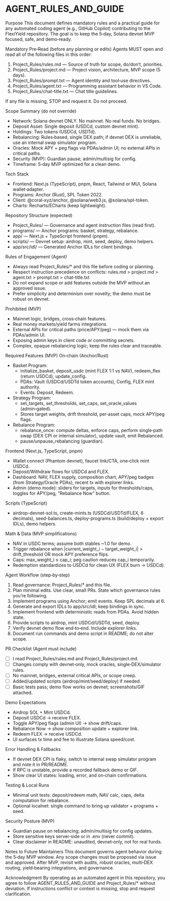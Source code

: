 # AGENT_RULES_AND_GUIDE

Purpose
This document defines mandatory rules and a practical guide for any automated coding agent (e.g., GitHub Copilot) contributing to the FlexiYield repository. The goal is to keep the 5‑day, Solana devnet MVP focused, safe, and demo‑ready.

Mandatory Pre‑Read (before any planning or edits)
Agents MUST open and read all of the following files in this order:
1) Project_Rules/rules.md — Source of truth for scope, do/don’t, priorities.
2) Project_Rules/project.md — Project vision, architecture, MVP scope (5 days).
3) Project_Rules/prompt.txt — Agent identity and tool‑use directives.
4) Project_Rules/agent.txt — Programming assistant behavior in VS Code.
5) Project_Rules/chat-title.txt — Chat title guidelines.

If any file is missing, STOP and request it. Do not proceed.

Scope Summary (do not override)
- Network: Solana devnet ONLY. No mainnet. No real funds. No bridges.
- Deposit Asset: Single deposit (USDCd, custom devnet mint).
- Holdings: Two tokens (USDCd, USDTd).
- Rebalancing: Rules‑based, single DEX path; if devnet DEX is unreliable, use an internal swap simulator program.
- Oracles: Mock APY + peg flags via PDAs/admin UI; no external APIs in critical paths.
- Security (MVP): Guardian pause; admin/multisig for config.
- Timeframe: 5‑day MVP optimized for a clean demo.

Tech Stack
- Frontend: Next.js (TypeScript), pnpm, React, Tailwind or MUI, Solana wallet‑adapter.
- Programs: Anchor (Rust), SPL Token 2022.
- Client: @coral-xyz/anchor, @solana/web3.js, @solana/spl-token.
- Charts: Recharts/ECharts (keep lightweight).

Repository Structure (expected)
- Project_Rules/ — Governance and agent instruction files (read first).
- programs/ — Anchor programs: basket, strategy, rebalance.
- app/ — Next.js + TypeScript frontend (pnpm).
- scripts/ — Devnet setup: airdrop, mint, seed, deploy, demo helpers.
- app/src/idl/ — Generated Anchor IDLs for client bindings.

Rules of Engagement (Agent)
- Always read Project_Rules/* and this file before coding or planning.
- Respect instruction precedence on conflicts:
  rules.md > project.md > agent.txt > prompt.txt > chat-title.txt
- Do not expand scope or add features outside the MVP without an approved issue.
- Prefer simplicity and determinism over novelty; the demo must be robust on devnet.

Prohibited (MVP)
- Mainnet logic, bridges, cross‑chain features.
- Real money markets/yield farms integrations.
- External APIs for critical paths (price/APY/peg) — mock them via PDAs/admin UI.
- Exposing admin keys in client code or committing secrets.
- Complex, opaque rebalancing logic; keep the rules clear and traceable.

Required Features (MVP)
On‑chain (Anchor/Rust)
- Basket Program:
  - initialize_basket, deposit_usdc (mint FLEX 1:1 vs NAV), redeem_flex (return USDCd), update_config.
  - PDAs: Vault (USDCd/USDTd token accounts), Config, FLEX mint authority.
  - Events: Deposit, Redeem.
- Strategy Program:
  - set_targets, set_thresholds, set_caps, set_oracle_values (admin‑gated).
  - Stores target weights, drift threshold, per‑asset caps, mock APY/peg flags.
- Rebalance Program:
  - rebalance_once: compute deltas, enforce caps, perform single‑path swap (DEX CPI or internal simulator), update vault, emit Rebalanced.
  - pause/unpause_rebalancing (guardian).

Frontend (Next.js, TypeScript, pnpm)
- Wallet connect (Phantom devnet), faucet link/CTA, one‑click mint USDCd.
- Deposit/Withdraw flows for USDCd and FLEX.
- Dashboard: NAV, FLEX supply, composition chart, APY/peg badges (from Strategy/Oracle PDAs), recent tx with explorer links.
- Admin (demo mode): sliders for targets, inputs for thresholds/caps, toggles for APY/peg, “Rebalance Now” button.

Scripts (TypeScript)
- airdrop-devnet-sol.ts, create-mints.ts (USDCd/USDTd/FLEX, 6 decimals), seed-balances.ts, deploy-programs.ts (build/deploy + export IDLs), demo helpers.

Math & Data (MVP simplifications)
- NAV in USDC terms; assume both stables ~1.0 for demo.
- Trigger rebalance when |current_weight_i − target_weight_i| > drift_threshold OR mock APY preference flips.
- Caps: max_weight_i ≤ cap_i; peg caution reduces cap_i temporarily.
- Redemption standardizes to USDCd for clean UX (FLEX burn → USDCd).

Agent Workflow (step‑by‑step)
1) Read governance: Project_Rules/* and this file.
2) Plan minimal edits. Use clear, small PRs. State which governance rules you’re following.
3) Implement programs using Anchor; emit events. Keep SPL decimals at 6.
4) Generate and export IDLs to app/src/idl; keep bindings in sync.
5) Implement frontend with deterministic reads from PDAs. Avoid hidden state.
6) Provide scripts to airdrop, mint USDCd/USDTd, seed, deploy.
7) Verify devnet demo flow end‑to‑end. Include explorer links.
8) Document run commands and demo script in README; do not alter scope.

PR Checklist (Agent must include)
- [ ] I read Project_Rules/rules.md and Project_Rules/project.md.
- [ ] Changes comply with devnet‑only, mock oracles, single‑DEX/simulator rules.
- [ ] No mainnet, bridges, external critical APIs, or scope creep.
- [ ] Added/updated scripts (airdrop/mint/seed/deploy) if needed.
- [ ] Basic tests pass; demo flow works on devnet; screenshots/GIF attached.

Demo Expectations
- Airdrop SOL + Mint USDCd.
- Deposit USDCd → receive FLEX.
- Toggle APY/peg flags (admin UI) → show drift/caps.
- Rebalance Now → show composition update + explorer link.
- Redeem FLEX → receive USDCd.
- UI surfaces tx time and fee to illustrate Solana speed/cost.

Error Handling & Fallbacks
- If devnet DEX CPI is flaky, switch to internal swap simulator program and note it in PR/README.
- If RPC is unstable, provide a recorded fallback demo or GIF.
- Show clear UI states: loading, error, and on‑chain confirmations.

Testing & Local Runs
- Minimal unit tests: deposit/redeem math, NAV calc, caps, delta computation for rebalance.
- Optional localnet: single command to bring up validator + programs + seed.

Security Posture (MVP)
- Guardian pause on rebalancing; admin/multisig for config updates.
- Store sensitive keys server‑side or in .env (never commit).
- Clear disclaimer in README: unaudited, devnet‑only, not for real funds.

Notes to Future Maintainers
This document governs agent behavior during the 5‑day MVP window. Any scope changes must be proposed via issue and approved. After MVP, revisit with audits, robust oracles, multi‑DEX routing, yield‑bearing integrations, and governance.

Acknowledgment
By operating as an automated agent in this repository, you agree to follow AGENT_RULES_AND_GUIDE and Project_Rules/* without deviation. If instructions conflict or context is missing, stop and request clarification.

